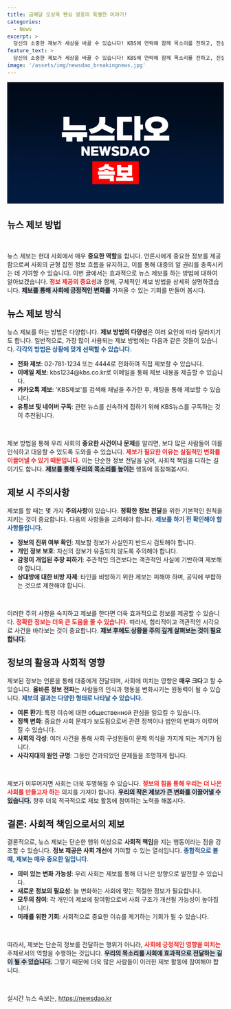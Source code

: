 ```yaml
---
title: 금메달 오상욱 펜싱 영웅의 특별한 이야기!
categories:
  - News
excerpt: >
  당신의 소중한 제보가 세상을 바꿀 수 있습니다! KBS에 연락해 함께 목소리를 전하고, 진실을 밝혀보세요!
feature_text: >
  당신의 소중한 제보가 세상을 바꿀 수 있습니다! KBS에 연락해 함께 목소리를 전하고, 진실을 밝혀보세요!
image: '/assets/img/newsdao_breakingnews.jpg'
---
```


<p><img src="/assets/img/newsdao_breakingnews.jpg" alt="pcversion 속보" /></p>

<h2 data-ke-size="size26">뉴스 제보 방법</h2>

<p data-ke-size="size16">&nbsp;</p>

<p>뉴스 제보는 현대 사회에서 매우 <b>중요한 역할</b>을 합니다. 언론사에게 중요한 정보를 제공함으로써 사회의 균형 잡힌 정보 흐름을 유지하고, 이를 통해 대중의 알 권리를 충족시키는 데 기여할 수 있습니다. 이번 글에서는 효과적으로 뉴스 제보를 하는 방법에 대하여 알아보겠습니다. <b><span style="color: #ee2323;">정보 제공의 중요성</span></b>과 함께, 구체적인 제보 방법을 상세히 설명하겠습니다. <b><span style="background-color: #21538527;">제보를 통해 사회에 긍정적인 변화를</span></b> 가져올 수 있는 기회를 만들어 봅시다.</p>

<h2 data-ke-size="size26">뉴스 제보 방식</h2>

<p>뉴스 제보를 하는 방법은 다양합니다. <b>제보 방법의 다양성</b>은 여러 요인에 따라 달라지기도 합니다. 일반적으로, 가장 많이 사용되는 제보 방법에는 다음과 같은 것들이 있습니다. <b><span style="color: #1a5490;">각각의 방법은 상황에 맞게 선택할 수 있습니다.</span></b></p>

<ul>
<li><b>전화 제보</b>: 02-781-1234 또는 4444로 전화하여 직접 제보할 수 있습니다.</li>
<li><b>이메일 제보</b>: kbs1234@kbs.co.kr로 이메일을 통해 제보 내용을 제출할 수 있습니다.</li>
<li><b>카카오톡 제보</b>: 'KBS제보'를 검색해 채널을 추가한 후, 채팅을 통해 제보할 수 있습니다.</li>
<li><b>유튜브 및 네이버 구독</b>: 관련 뉴스를 신속하게 접하기 위해 KBS뉴스를 구독하는 것이 추천됩니다.</li>
</ul>

<p data-ke-size="size16">&nbsp;</p>

<p>제보 방법을 통해 우리 사회의 <b>중요한 사건이나 문제</b>를 알리면, 보다 많은 사람들이 이를 인식하고 대응할 수 있도록 도와줄 수 있습니다. <b><span style="color: #ee2323;">제보가 필요한 이유는 실질적인 변화를 이끌어낼 수 있기 때문입니다.</span></b> 이는 단순한 정보 전달을 넘어, 사회적 책임을 다하는 길이기도 합니다. <b><span style="background-color: #21538527;">제보를 통해 우리의 목소리를 높이는</span></b> 행동에 동참해봅시다.</p>

<h2 data-ke-size="size26">제보 시 주의사항</h2>

<p>제보를 할 때는 몇 가지 <b>주의사항</b>이 있습니다. <b>정확한 정보 전달</b>을 위한 기본적인 원칙을 지키는 것이 중요합니다. 다음의 사항들을 고려해야 합니다. <b><span style="color: #1a5490;">제보를 하기 전 확인해야 할 사항들입니다.</span></b></p>

<ul>
<li><b>정보의 진위 여부 확인</b>: 제보할 정보가 사실인지 반드시 검토해야 합니다.</li>
<li><b>개인 정보 보호</b>: 자신의 정보가 유출되지 않도록 주의해야 합니다.</li>
<li><b>감정이 개입된 주장 피하기</b>: 주관적인 의견보다는 객관적인 사실에 기반하여 제보해야 합니다.</li>
<li><b>상대방에 대한 비방 자제</b>: 타인을 비방하기 위한 제보는 피해야 하며, 공익에 부합하는 것으로 제한해야 합니다.</li>
</ul>

<p data-ke-size="size16">&nbsp;</p>

<p>이러한 주의 사항을 숙지하고 제보를 한다면 더욱 효과적으로 정보를 제공할 수 있습니다. <b><span style="color: #ee2323;">정확한 정보는 더욱 큰 도움을 줄 수 있습니다.</span></b> 따라서, 합리적이고 객관적인 시각으로 사건을 바라보는 것이 중요합니다. <b><span style="background-color: #21538527;">제보 후에도 상황을 주의 깊게 살펴보는 것이 필요합니다.</span></b></p>

<h2 data-ke-size="size26">정보의 활용과 사회적 영향</h2>

<p>제보된 정보는 언론을 통해 대중에게 전달되며, 사회에 미치는 영향은 <b>매우 크다</b>고 할 수 있습니다. <b>올바른 정보 전파</b>는 사람들의 인식과 행동을 변화시키는 원동력이 될 수 있습니다. <b><span style="color: #1a5490;">제보의 결과는 다양한 형태로 나타날 수 있습니다.</span></b></p>

<ul>
<li><b>여론 환기</b>: 특정 이슈에 대한 общественной 관심을 일으킬 수 있습니다.</li>
<li><b>정책 변화</b>: 중요한 사회 문제가 보도됨으로써 관련 정책이나 법안의 변화가 이루어질 수 있습니다.</li>
<li><b>사회의 각성</b>: 여러 사건을 통해 사회 구성원들이 문제 의식을 가지게 되는 계기가 됩니다.</li>
<li><b>사각지대의 원인 규명</b>: 그동안 간과되었던 문제들을 조명하게 됩니다.</li>
</ul>

<p data-ke-size="size16">&nbsp;</p>

<p>제보가 이루어지면 사회는 더욱 투명해질 수 있습니다. <b><span style="color: #ee2323;">정보의 힘을 통해 우리는 더 나은 사회를 만들고자 하는</span></b> 의지를 가져야 합니다. <b><span style="background-color: #21538527;">우리의 작은 제보가 큰 변화를 이끌어낼 수 있습니다.</span></b> 향후 더욱 적극적으로 제보 활동에 참여하는 노력을 해봅시다.</p>

<h2 data-ke-size="size26">결론: 사회적 책임으로서의 제보</h2>

<p>결론적으로, 뉴스 제보는 단순한 행위 이상으로 <b>사회적 책임</b>을 지는 행동이라는 점을 강조할 수 있습니다. <b>정보 제공은 사회 개선</b>에 기여할 수 있는 열쇠입니다. <b><span style="color: #1a5490;">종합적으로 볼 때, 제보는 매우 중요한 일입니다.</span></b></p>

<ul>
<li><b>의미 있는 변화 가능성</b>: 우리 사회는 제보를 통해 더 나은 방향으로 발전할 수 있습니다.</li>
<li><b>새로운 정보의 필요성</b>: 늘 변화하는 사회에 맞는 적절한 정보가 필요합니다.</li>
<li><b>모두의 참여</b>: 각 개인이 제보에 참여함으로써 사회 구조가 개선될 가능성이 높아집니다.</li>
<li><b>미래를 위한 기회</b>: 사회적으로 중요한 이슈를 제기하는 기회가 될 수 있습니다.</li>
</ul>

<p data-ke-size="size16">&nbsp;</p>

<p>따라서, 제보는 단순히 정보를 전달하는 행위가 아니라, <b><span style="color: #ee2323;">사회에 긍정적인 영향을 미치는</span></b> 주체로서의 역할을 수행하는 것입니다. <b><span style="background-color: #21538527;">우리의 목소리를 사회에 효과적으로 전달하는 길이 될 수 있습니다.</span></b> 그렇기 때문에 더욱 많은 사람들이 이러한 제보 활동에 참여해야 합니다. </p>

<p data-ke-size="size16">&nbsp;</p>
실시간 뉴스 속보는, <a href="https://newsdao.kr" rel="dofollow">https://newsdao.kr</a>


